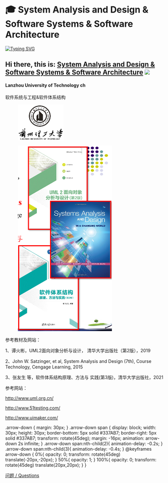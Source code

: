 # 🎓 System Analysis and Design & Software Systems & Software Architecture

[![Typing SVG](https://readme-typing-svg.herokuapp.com/?color=%2336BCF7\&size=30\&lines=%E8%BD%AF%E4%BB%B6%E7%B3%BB%E7%BB%9F%E4%B8%8E%E5%B7%A5%E7%A8%8B%E8%BD%AF%E4%BB%B6%E4%BD%93%E7%B3%BB%E7%BB%93%E6%9E%84\&background=%23000000)](https://git.io/typing-svg)

## Hi there, this is: [System Analysis and Design & Software Systems & Software Architecture](https://en.wikipedia.org/wiki/Software\_architecture) ![](https://github.com/blackcater/blackcater/raw/main/images/Hi.gif)

#### Lanzhou University of Technology ch

软件系统与工程&软件体系结构

<figure><img src=".gitbook/assets/image (2).png" alt=""><figcaption></figcaption></figure>

<figure><img src=".gitbook/assets/image (3).png" alt=""><figcaption></figcaption></figure>

参考教材及网站：

1、谭火彬，UML2面向对象分析与设计， 清华大学出版社（第2版），2019

2、John W. Satzinger, et al, System Analysis and Design (7th), Course Technology, Cengage Learning, 2015

3、张友生 等，软件体系结构原理、方法与 实践(第3版)，清华大学出版社，2021

参考网站：

http://www.uml.org.cn/

http://www.51testing.com/

http://www.uimaker.com/

<div class="arrow-down">
    <span></span>
    <span></span>
    <span></span>
</div>

.arrow-down {
    margin: 30px;
}
.arrow-down span {
    display: block;
    width: 30px;
    height: 30px;
    border-bottom: 5px solid #337AB7;
    border-right: 5px solid #337AB7;
    transform: rotate(45deg);
    margin: -16px;
    animation: arrow-down 2s infinite;
}
.arrow-down span:nth-child(2){
    animation-delay: -0.2s;
}
.arrow-down span:nth-child(3){
    animation-delay: -0.4s;
}
@keyframes arrow-down {
    0%{
        opacity: 0;
        transform: rotate(45deg) translate(-20px,-20px);
    }
    50%{
        opacity: 1;
    }
    100%{
        opacity: 0;
        transform: rotate(45deg) translate(20px,20px);
    }
}

<!-- Contents of SUMMARY.md -->
[问题 / Questions](SUMMARY.md)
<!-- End of SUMMARY.md -->


